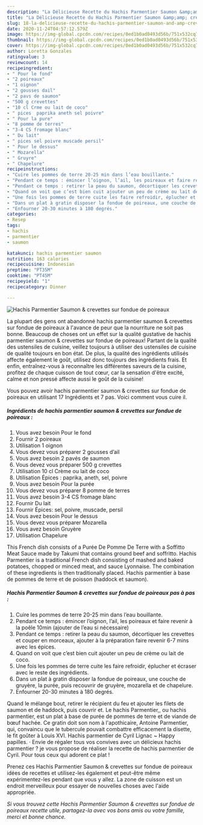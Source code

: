 ```yaml
---
description: "La Délicieuse Recette du Hachis Parmentier Saumon &amp;amp; crevettes sur fondue de poireaux"
title: "La Délicieuse Recette du Hachis Parmentier Saumon &amp;amp; crevettes sur fondue de poireaux"
slug: 18-la-delicieuse-recette-du-hachis-parmentier-saumon-and-amp-crevettes-sur-fondue-de-poireaux
date: 2020-11-24T04:57:12.579Z
image: https://img-global.cpcdn.com/recipes/0ed1b0ad0493d56b/751x532cq70/hachis-parmentier-saumon-crevettes-sur-fondue-de-poireaux-photo-principale-de-la-recette.jpg
thumbnail: https://img-global.cpcdn.com/recipes/0ed1b0ad0493d56b/751x532cq70/hachis-parmentier-saumon-crevettes-sur-fondue-de-poireaux-photo-principale-de-la-recette.jpg
cover: https://img-global.cpcdn.com/recipes/0ed1b0ad0493d56b/751x532cq70/hachis-parmentier-saumon-crevettes-sur-fondue-de-poireaux-photo-principale-de-la-recette.jpg
author: Loretta Gonzales
ratingvalue: 3
reviewcount: 14
recipeingredient:
- " Pour le fond"
- "2 poireaux"
- "1 oignon"
- "2 gousses dail"
- "2 pavs de saumon"
- "500 g crevettes"
- "10 cl Crme ou lait de coco"
- " pices  paprika aneth sel poivre"
- " Pour la pure"
- "8 pomme de terres"
- "3-4 CS fromage blanc"
- " Du lait"
- " pices sel poivre muscade persil"
- " Pour le dessus"
- " Mozarella"
- " Gruyre"
- " Chapelure"
recipeinstructions:
- "Cuire les pommes de terre 20-25 min dans l’eau bouillante."
- "Pendant ce temps : émincer l’oignon, l’ail, les poireaux et faire revenir à la poêle 10min (ajouter de l’eau si nécessaire)"
- "Pendant ce temps : retirer la peau du saumon, décortiquer les crevettes et couper en morceaux, ajouter à la préparation faire revenir 6-7 mins avec les épices."
- "Quand on voit que c’est bien cuit ajouter un peu de crème ou lait de coco."
- "Une fois les pommes de terre cuite les faire refroidir, éplucher et écraser avec le reste des ingrédients."
- "Dans un plat à gratin disposer la fondue de poireaux, une couche de gruyère, la purée, puis recouvrir de gruyère, mozarella et de chapelure."
- "Enfourner 20-30 minutes à 180 degrés."
categories:
- Resep
tags:
- hachis
- parmentier
- saumon

katakunci: hachis parmentier saumon 
nutrition: 163 calories
recipecuisine: Indonesian
preptime: "PT35M"
cooktime: "PT45M"
recipeyield: "1"
recipecategory: Dinner

---
```



![Hachis Parmentier Saumon &amp; crevettes sur fondue de poireaux](https://img-global.cpcdn.com/recipes/0ed1b0ad0493d56b/751x532cq70/hachis-parmentier-saumon-crevettes-sur-fondue-de-poireaux-photo-principale-de-la-recette.jpg)

La plupart des gens ont abandonné hachis parmentier saumon &amp; crevettes sur fondue de poireaux à l'avance de peur que la nourriture ne soit pas bonne. Beaucoup de choses ont un effet sur la qualité gustative de hachis parmentier saumon &amp; crevettes sur fondue de poireaux! Partant de la qualité des ustensiles de cuisine, veillez toujours à utiliser des ustensiles de cuisine de qualité toujours en bon état. De plus, la qualité des ingrédients utilisés affecte également le goût, utilisez donc toujours des ingrédients frais. Et enfin, entraînez-vous à reconnaître les différentes saveurs de la cuisine, profitez de chaque cuisson de tout cœur, car la sensation d'être excité, calme et non pressé affecte aussi le goût de la cuisine!

<!--inarticleads1-->

Vous pouvez avoir hachis parmentier saumon &amp; crevettes sur fondue de poireaux en utilisant 17 Ingrédients et 7 pas. Voici comment vous cuire il.

##### Ingrédients de hachis parmentier saumon &amp; crevettes sur fondue de poireaux :

1. Vous avez besoin  Pour le fond
1. Fournir 2 poireaux
1. Utilisation 1 oignon
1. Vous devez vous préparer 2 gousses d’ail
1. Vous avez besoin 2 pavés de saumon
1. Vous devez vous préparer 500 g crevettes
1. Utilisation 10 cl Crème ou lait de coco
1. Utilisation  Épices : paprika, aneth, sel, poivre
1. Vous avez besoin  Pour la purée
1. Vous devez vous préparer 8 pomme de terres
1. Vous avez besoin 3-4 CS fromage blanc
1. Fournir  Du lait
1. Fournir  Épices: sel, poivre, muscade, persil
1. Vous avez besoin  Pour le dessus
1. Vous devez vous préparer  Mozarella
1. Vous avez besoin  Gruyère
1. Utilisation  Chapelure


This French dish consists of a Purée De Pomme De Terre with a Soffitto Meat Sauce made by Takumi that contains ground beef and soffritto. Hachis Parmentier is a traditional French dish consisting of mashed and baked potatoes, chopped or minced meat, and sauce Lyonnaise. The combination of these ingredients is then traditionally placed. Hachis parmentier à base de pommes de terre et de poisson (haddock et saumon). 

<!--inarticleads2-->

##### Hachis Parmentier Saumon &amp; crevettes sur fondue de poireaux pas à pas :

1. Cuire les pommes de terre 20-25 min dans l’eau bouillante.
1. Pendant ce temps : émincer l’oignon, l’ail, les poireaux et faire revenir à la poêle 10min (ajouter de l’eau si nécessaire)
1. Pendant ce temps : retirer la peau du saumon, décortiquer les crevettes et couper en morceaux, ajouter à la préparation faire revenir 6-7 mins avec les épices.
1. Quand on voit que c’est bien cuit ajouter un peu de crème ou lait de coco.
1. Une fois les pommes de terre cuite les faire refroidir, éplucher et écraser avec le reste des ingrédients.
1. Dans un plat à gratin disposer la fondue de poireaux, une couche de gruyère, la purée, puis recouvrir de gruyère, mozarella et de chapelure.
1. Enfourner 20-30 minutes à 180 degrés.


Quand le mélange bout, retirer le récipient du feu et ajouter les filets de saumon et de haddock, puis couvrir et. Le hachis Parmentier,, ou hachis parmentier, est un plat à base de purée de pommes de terre et de viande de bœuf hachée. Ce gratin doit son nom à l&#39;apothicaire, Antoine Parmentier, qui, convaincu que le tubercule pouvait combattre efficacement la disette, le fit goûter à Louis XVI. Hachis parmentier de Cyril Lignac ~ Happy papilles. · Envie de régaler tous vos convives avec un délicieux hachis parmentier ? je vous propose de réaliser la recette de hachis parmentier de Cyril. Pour tous ceux qui adorent ce plat ! 

<!--inarticleads1-->

<p>
Prenez ces Hachis Parmentier Saumon &amp; crevettes sur fondue de poireaux idées de recettes et utilisez-les également et peut-être même expérimentez-les pendant que vous y allez. La zone de cuisson est un endroit merveilleux pour essayer de nouvelles choses avec l'aide appropriée.
</p>

<p>
<i>Si vous trouvez cette Hachis Parmentier Saumon &amp; crevettes sur fondue de poireaux recette utile, partagez-la avec vos bons amis ou votre famille, merci et bonne chance.</i>
</p>
